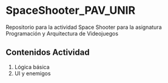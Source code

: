 # SpaceShooter_PAV_UNIR
Repositorio para la actividad Space Shooter para la asignatura Programación y Arquitectura de Videojuegos

## Contenidos Actividad
1. Lógica básica
2. UI y enemigos
